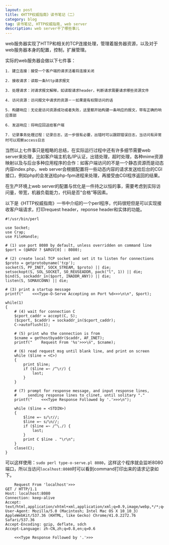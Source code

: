 ```yaml
---
layout: post
title: 《HTTP权威指南》读书笔记（二）
category: blog
tag: 读书笔记, HTTP权威指南, web server
description: web server干了哪些事儿
---
```


web服务器实现了HTTP和相关的TCP连接处理，管理着服务器资源，以及对于web服务器本身的配置，控制，扩展管理。

实际的web服务器会做以下七件事：

	1. 建立连接：接受一个客户端的请求活着将连接关闭
	
	2. 接收请求：读取一条http请求报文
	
	3. 处理请求：对请求报文解释，如读取请求header，判断请求需要请求哪些资源文件
	
	4. 访问资源：访问报文中请求的资源－－如果是有权限访问的话
	
	5. 构建响应：无论是访问资源成功或者失败，这里都开始构建一条响应的报文，带有正确的响应首部
	
	6. 发送响应：将响应回送给客户端
	
	7. 记录事务处理过程：记录日志，这一步很有必要，出错时可以跟踪错误日志，当访问有异常时可以观察access日志
	
当然以上七件事只是粗略的总结，在实际运行过程中还有许多细节需要web server来处理，比如客户端主机名/IP认证，出错处理，超时处理，各种mime资源映射以及与后台多种应用程序的合作：如客户端访问的不是一个静态资源而是动态内容index.php，web server会根据配置将一些动态内容的请求发送给后台的CGI接口，例如php的会发送给php-fpm进程来处理，再接受由CGI程序返回的结果。

在生产环境上web server的配置与优化是一件持之以恒的事，需要考虑到实际访问量，带宽，机器负载能力，代码是否“合格”等因素。

以下是《HTTP权威指南》一书中介绍的一个perl程序，代码很短但是可以实现接收客户端请求，打印request header，reponse header和实体的功能。

```
#!/usr/bin/perl

use Socket;
use Crap;
use FileHandle;

# (1) use port 8080 by default, unless overridden on command line
$port = (@ARGV ? $ARGV[0] : 8080);

# (2) create local TCP socket and set it to listen for connections
$proto = getprotobyname('tcp');
socket(S, PF_INET, SOCK_STREAM, $proto) || die;
setsockopt(S, SOL_SOCKET, SO_REUSEADDR, pack("l", 1)) || die;
bind(S, sockaddr_in($port, INADDR_ANY)) || die;
listen(S, SOMAXCONN) || die;

# (3) print a startup message
printf("    <<<Type-O-Serve Accepting on Port %d>>>\n\n", $port);

while(1)
{
    # (4) wait for connection C
    $cport_caddr = accept(C, S);
    ($cport, $caddr) = sockaddr_in($cport_caddr);
    C->autoflush(1);

    # (5) print who the connection is from
    $cname = gethostbyaddr($caddr, AF_INET);
    printf("    Request From '%s'>>>\n", $cname);

    # (6) read request msg until blank line, and print on screen
    while ($line = <C>)
    {
        print $line;
        if ($line =~ /^\r/) {
            last;
        }
    }

    # (7) prompt for response message, and input response lines,
    #     sending response lines to clinet, until solitary "."
    printf("    <<<Type Response Followed by '.'>>>\n");

    while ($line = <STDIN>)
    {
        $line =~ s/\r//;
        $line =~ s/\n//;
        if ($line =~ /^\./) {
            last;
        }
        print C $line . "\r\n";
    }
    close(C);
}
```

可以这样使用：```sudo perl type-o-serve.pl 8080```，这样这个程序就会监听8080端口，所以当访问```localhost:8080```时可以看到command打印出来的请求记录如下。

```
    Request From 'localhost'>>>
GET / HTTP/1.1
Host: localhost:8080
Connection: keep-alive
Accept: text/html,application/xhtml+xml,application/xml;q=0.9,image/webp,*/*;q=0.8
User-Agent: Mozilla/5.0 (Macintosh; Intel Mac OS X 10_10_3) AppleWebKit/537.36 (KHTML, like Gecko) Chrome/41.0.2272.76 Safari/537.36
Accept-Encoding: gzip, deflate, sdch
Accept-Language: zh-CN,zh;q=0.8,en;q=0.6

    <<<Type Response Followed by '.'>>>
```
